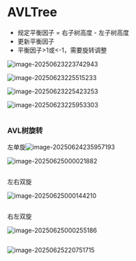 # AVLTree

- 规定平衡因子 = 右子树高度 - 左子树高度
- 更新平衡因子
- 平衡因子>1或<-1，需要旋转调整

![image-20250623223742943](C:\Users\LIYUFENG\AppData\Roaming\Typora\typora-user-images\image-20250623223742943.png)

![image-20250623225515233](C:\Users\LIYUFENG\AppData\Roaming\Typora\typora-user-images\image-20250623225515233.png)

![image-20250623225423253](C:\Users\LIYUFENG\AppData\Roaming\Typora\typora-user-images\image-20250623225423253.png)

![image-20250623225953303](C:\Users\LIYUFENG\AppData\Roaming\Typora\typora-user-images\image-20250623225953303.png)

```

```



### AVL树旋转

左单旋![image-20250624235957193](C:\Users\LIYUFENG\AppData\Roaming\Typora\typora-user-images\image-20250624235957193.png)

![image-20250625000021882](C:\Users\LIYUFENG\AppData\Roaming\Typora\typora-user-images\image-20250625000021882.png)

```

```

左右双旋

![image-20250625000144210](C:\Users\LIYUFENG\AppData\Roaming\Typora\typora-user-images\image-20250625000144210.png)

```

```

右左双旋

![image-20250625000255186](C:\Users\LIYUFENG\AppData\Roaming\Typora\typora-user-images\image-20250625000255186.png)

```

```









![image-20250625220751715](C:\Users\LIYUFENG\AppData\Roaming\Typora\typora-user-images\image-20250625220751715.png)